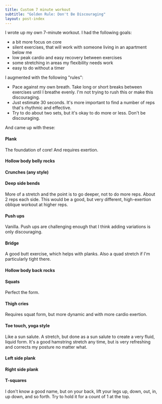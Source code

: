 ```yaml
---
title: Custom 7 minute workout
subtitle: "Golden Rule: Don't Be Discouraging"
layout: post-index
---
```


I wrote up my own 7-minute workout. I had the following goals:

* a bit more focus on core
* silent exercises, that will work with someone living in an apartment below me
* low peak cardio and easy recovery between exercises
* some stretching in areas my flexibility needs work
* easy to do without a timer

I augmented with the following "rules":

* Pace against my own breath. Take long or short breaks between exercises until I breathe evenly. I'm not trying to rush this or make this discouraging.
* Just estimate 30 seconds. It's more important to find a number of reps that's rhythmic and effective.
* Try to do about two sets, but it's okay to do more or less. Don't be discouraging.

And came up with these:

#### Plank

The foundation of core! And requires exertion.

#### Hollow body belly rocks

#### Crunches (any style)

#### Deep side bends

More of a stretch and the point is to go deeper, not to do more reps. About 2 reps each side. This would be a good, but very different, high-exertion oblique workout at higher reps.

#### Push ups

Vanilla. Push ups are challenging enough that I think adding variations is only discouraging.

#### Bridge

A good butt exercise, which helps with planks. Also a quad stretch if I'm particularly tight there.

#### Hollow body back rocks

#### Squats

Perfect the form.

#### Thigh cries

Requires squat form, but more dynamic and with more cardio exertion.

#### Toe touch, yoga style

Like a sun salute. A stretch, but done as a sun salute to create a very fluid, liquid form. It's a good hamstring stretch any time, but is very refreshing and corrects my posture no matter what.

#### Left side plank

#### Right side plank

#### T-squares

I don't know a good name, but on your back, lift your legs up, down, out, in, up down, and so forth. Try to hold it for a count of 1 at the top.
